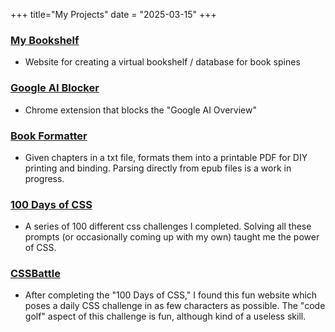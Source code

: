 +++
title="My Projects"
date = "2025-03-15"
+++

### [My Bookshelf](https://www.mybookshelf.dev)
  * Website for creating a virtual bookshelf / database for book spines
### [Google AI Blocker](https://chromewebstore.google.com/detail/google-ai-results-blocker/cnnlcgcbchhbgagkiaphfoiglddejnbh)
  * Chrome extension that blocks the "Google AI Overview"
### [Book Formatter](https://github.com/nuffertaylor/book_formatter)
  * Given chapters in a txt file, formats them into a printable PDF for DIY printing and binding. Parsing directly from epub files is a work in progress.
### [100 Days of CSS](https://100dayscss.com/progress/nuffertaylor/)
  * A series of 100 different css challenges I completed. Solving all these prompts (or occasionally coming up with my own) taught me the power of CSS.
### [CSSBattle](https://github.com/nuffertaylor/cssbattle)
  * After completing the "100 Days of CSS," I found this fun website which poses a daily CSS challenge in as few characters as possible. The "code golf" aspect of this challenge is fun, although kind of a useless skill. 